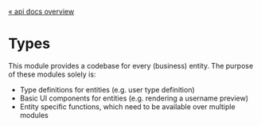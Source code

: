 [« api docs overview](../../../../../docs/api.docs.md)

# Types
This module provides a codebase for every (business) entity.
The purpose of these modules solely is:
- Type definitions for entities (e.g. user type definition)
- Basic UI components for entities (e.g. rendering a username preview)
- Entity specific functions, which need to be available over multiple modules
